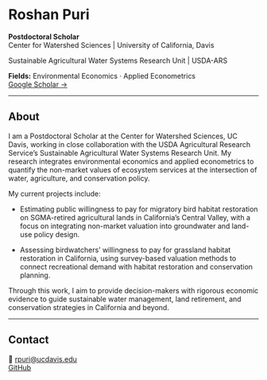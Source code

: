 # Roshan Puri
**Postdoctoral Scholar**  
Center for Watershed Sciences | University of California, Davis

Sustainable Agricultural Water Systems Research Unit | USDA-ARS

**Fields:** Environmental Economics · Applied Econometrics  
[Google Scholar →](https://scholar.google.com/citations?user=Vcx8ZqsAAAAJ&hl=en)

---
## About

I am a Postdoctoral Scholar at the Center for Watershed Sciences, UC Davis, working in close collaboration with the USDA Agricultural Research Service’s Sustainable Agricultural Water Systems Research Unit. My research integrates environmental economics and applied econometrics to quantify the non-market values of ecosystem services at the intersection of water, agriculture, and conservation policy.

My current projects include:

- Estimating public willingness to pay for migratory bird habitat restoration on SGMA-retired agricultural lands in California’s Central Valley, with a focus on integrating non-market valuation into groundwater and land-use policy design.

- Assessing birdwatchers’ willingness to pay for grassland habitat restoration in California, using survey-based valuation methods to connect recreational demand with habitat restoration and conservation planning.

Through this work, I aim to provide decision-makers with rigorous economic evidence to guide sustainable water management, land retirement, and conservation strategies in California and beyond.

---

## Contact
📧 [rpuri@ucdavis.edu](mailto:rpuri@ucdavis.edu)  
[GitHub](https://github.com/puriroshan)

